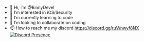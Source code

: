 - 👋 Hi, I’m @BinnyDevel
- 👀 I’m interested in iOS/Security 
- 🌱 I’m currently learning to code
- 💞️ I’m looking to collaborate on coding
- 📫 How to reach me my discord https://discord.gg/ruWnwyf8NX
[![Discord Presence](https://lanyard-profile-readme.vercel.app/api/294956096353730570)](https://discord.com/users/294956096353730570)
